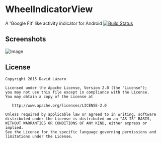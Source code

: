 # WheelIndicatorView
A 'Google Fit' like activity indicator for Android
[![Build Status](https://travis-ci.org/dlazaro66/WheelIndicatorView.svg?branch=master)](https://travis-ci.org/dlazaro66/WheelIndicatorView)

Screenshots
-----------

![Image](../master/art/customview.png?raw=true)

License
-------

    Copyright 2015 David Lázaro

    Licensed under the Apache License, Version 2.0 (the "License");
    you may not use this file except in compliance with the License.
    You may obtain a copy of the License at

       http://www.apache.org/licenses/LICENSE-2.0

    Unless required by applicable law or agreed to in writing, software
    distributed under the License is distributed on an "AS IS" BASIS,
    WITHOUT WARRANTIES OR CONDITIONS OF ANY KIND, either express or implied.
    See the License for the specific language governing permissions and
    limitations under the License.
